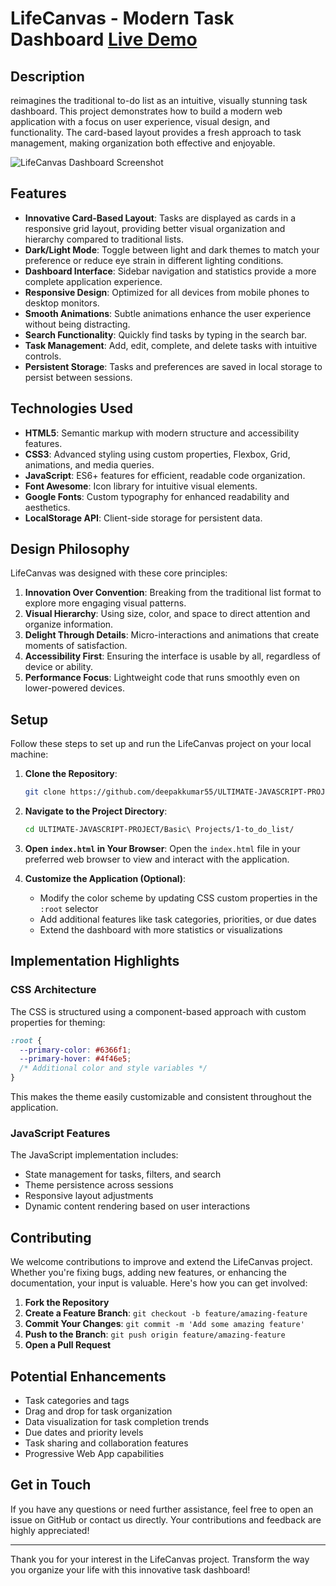 # LifeCanvas - Modern Task Dashboard [Live Demo](https://deepakkumar55.github.io/ULTIMATE-JAVASCRIPT-PROJECT/Basic%20Projects/1-to_do_list)

## Description

 reimagines the traditional to-do list as an intuitive, visually stunning task dashboard. This project demonstrates how to build a modern web application with a focus on user experience, visual design, and functionality. The card-based layout provides a fresh approach to task management, making organization both effective and enjoyable.

![LifeCanvas Dashboard Screenshot](screenshot.png)

## Features

- **Innovative Card-Based Layout**: Tasks are displayed as cards in a responsive grid layout, providing better visual organization and hierarchy compared to traditional lists.
- **Dark/Light Mode**: Toggle between light and dark themes to match your preference or reduce eye strain in different lighting conditions.
- **Dashboard Interface**: Sidebar navigation and statistics provide a more complete application experience.
- **Responsive Design**: Optimized for all devices from mobile phones to desktop monitors.
- **Smooth Animations**: Subtle animations enhance the user experience without being distracting.
- **Search Functionality**: Quickly find tasks by typing in the search bar.
- **Task Management**: Add, edit, complete, and delete tasks with intuitive controls.
- **Persistent Storage**: Tasks and preferences are saved in local storage to persist between sessions.

## Technologies Used

- **HTML5**: Semantic markup with modern structure and accessibility features.
- **CSS3**: Advanced styling using custom properties, Flexbox, Grid, animations, and media queries.
- **JavaScript**: ES6+ features for efficient, readable code organization.
- **Font Awesome**: Icon library for intuitive visual elements.
- **Google Fonts**: Custom typography for enhanced readability and aesthetics.
- **LocalStorage API**: Client-side storage for persistent data.

## Design Philosophy

LifeCanvas was designed with these core principles:

1. **Innovation Over Convention**: Breaking from the traditional list format to explore more engaging visual patterns.
2. **Visual Hierarchy**: Using size, color, and space to direct attention and organize information.
3. **Delight Through Details**: Micro-interactions and animations that create moments of satisfaction.
4. **Accessibility First**: Ensuring the interface is usable by all, regardless of device or ability.
5. **Performance Focus**: Lightweight code that runs smoothly even on lower-powered devices.

## Setup

Follow these steps to set up and run the LifeCanvas project on your local machine:

1. **Clone the Repository**:
   ```bash
   git clone https://github.com/deepakkumar55/ULTIMATE-JAVASCRIPT-PROJECT.git
   ```

2. **Navigate to the Project Directory**:
   ```bash
   cd ULTIMATE-JAVASCRIPT-PROJECT/Basic\ Projects/1-to_do_list/
   ```

3. **Open `index.html` in Your Browser**:
   Open the `index.html` file in your preferred web browser to view and interact with the application.

4. **Customize the Application (Optional)**:
   - Modify the color scheme by updating CSS custom properties in the `:root` selector
   - Add additional features like task categories, priorities, or due dates
   - Extend the dashboard with more statistics or visualizations

## Implementation Highlights

### CSS Architecture
The CSS is structured using a component-based approach with custom properties for theming:

```css
:root {
  --primary-color: #6366f1;
  --primary-hover: #4f46e5;
  /* Additional color and style variables */
}
```

This makes the theme easily customizable and consistent throughout the application.

### JavaScript Features
The JavaScript implementation includes:

- State management for tasks, filters, and search
- Theme persistence across sessions
- Responsive layout adjustments
- Dynamic content rendering based on user interactions

## Contributing

We welcome contributions to improve and extend the LifeCanvas project. Whether you're fixing bugs, adding new features, or enhancing the documentation, your input is valuable. Here's how you can get involved:

1. **Fork the Repository**
2. **Create a Feature Branch**: `git checkout -b feature/amazing-feature`
3. **Commit Your Changes**: `git commit -m 'Add some amazing feature'`
4. **Push to the Branch**: `git push origin feature/amazing-feature`
5. **Open a Pull Request**

## Potential Enhancements

- Task categories and tags
- Drag and drop for task organization
- Data visualization for task completion trends
- Due dates and priority levels
- Task sharing and collaboration features
- Progressive Web App capabilities

## Get in Touch

If you have any questions or need further assistance, feel free to open an issue on GitHub or contact us directly. Your contributions and feedback are highly appreciated!

---

Thank you for your interest in the LifeCanvas project. Transform the way you organize your life with this innovative task dashboard!
